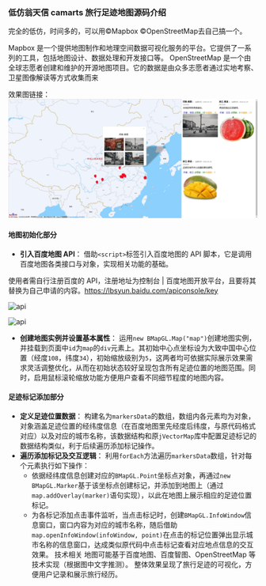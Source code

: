 ### 低仿翁天信 camarts 旅行足迹地图源码介绍

完全的低仿，时间多的，可以用©Mapbox ©OpenStreetMap去自己搞一个。

Mapbox 是一个提供地图制作和地理空间数据可视化服务的平台。它提供了一系列的工具，包括地图设计、数据处理和开发接口等。
OpenStreetMap 是一个由全球志愿者创建和维护的开源地图项目。它的数据是由众多志愿者通过实地考察、卫星图像解读等方式收集而来



效果图链接：![xgt](https://github.com/reshuige/Camarts/blob/main/xgt.png)

 
#### 地图初始化部分
- **引入百度地图 API**：
借助`<script>`标签引入百度地图的 API 脚本，它是调用百度地图各类接口与对象，实现相关功能的基础。

使用者需自行注册百度的 API，注册地址为控制台 | 百度地图开放平台，且要将其替换为自己申请的内容。https://lbsyun.baidu.com/apiconsole/key

![api]((https://github.com/reshuige/Camarts/blob/main/images/uid.png?raw=true))

![api]((https://github.com/reshuige/Camarts/blob/main/images/api.png?raw=true))


- **创建地图实例并设置基本属性**：
运用`new BMapGL.Map("map")`创建地图实例，并挂载到页面中`id`为`map`的`div`元素上。其初始中心点坐标设为大致中国中心位置（经度`108`，纬度`34`），初始缩放级别为`5`，这两者均可依据实际展示效果需求灵活调整优化，从而在初始状态较好呈现包含所有足迹位置的地图范围。同时，启用鼠标滚轮缩放功能方便用户查看不同细节程度的地图内容。

#### 足迹标记添加部分
- **定义足迹位置数据**：
构建名为`markersData`的数组，数组内各元素均为对象，对象涵盖足迹位置的经纬度信息（在百度地图里先经度后纬度，与原代码格式对应）以及对应的城市名称，该数据结构和原`jVectorMap`库中配置足迹标记的数据结构类似，利于后续遍历添加标记操作。
- **遍历添加标记及交互逻辑**：
利用`forEach`方法遍历`markersData`数组，针对每个元素执行如下操作：
    - 依据经纬度信息创建对应的`BMapGL.Point`坐标点对象，再通过`new BMapGL.Marker`基于该坐标点创建标记，并添加到地图上（通过`map.addOverlay(marker)`语句实现），以此在地图上展示相应的足迹位置标记。
    - 为各标记添加点击事件监听，当点击标记时，创建`BMapGL.InfoWindow`信息窗口，窗口内容为对应的城市名称，随后借助`map.openInfoWindow(infoWindow, point)`在点击的标记位置弹出显示城市名称的信息窗口，达成类似原代码中点击标记查看对应地点信息的交互效果。
技术相关
地图可能基于百度地图、百度智图、OpenStreetMap 等技术实现（根据图中文字推测）。
整体效果呈现了旅行足迹的可视化，方便用户记录和展示旅行经历。



